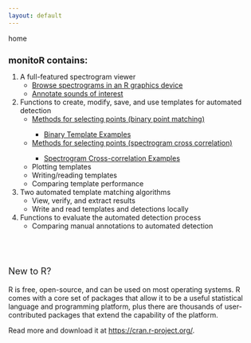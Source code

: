 ```yaml
---
layout: default
---
```

<p>home</p>
<div id="mainlist"> 
    <h1 style="font-size:large;">monitoR contains:</h1>
    <ol>
        <li>A full-featured spectrogram viewer
            <ul>
                <li><a href="assets/viewingSpectrograms/viewingSpectrograms.html">Browse spectrograms in an R graphics device</a></li>
                <li><a href="assets/annotatingSpectrograms/annotatingSpectrograms.html">Annotate sounds of interest</a></li>
            </ul>
        </li>
        <li>Functions to create, modify, save, and use templates for automated detection
            <ul>
                <li><a href="assets/makingTemplates/makingBinTemplates.html">Methods for selecting points (binary point matching)</a></li>
                <ul>
                    <li><a href="assets/makingTemplates/binExamples.html">Binary Template Examples</a></li>
                </ul>
                <li><a href="assets/makingTemplates/makingCorTemplates.html">Methods for selecting points (spectrogram cross correlation)</a></li>
                <ul>
                    <li><a href="assets/makingTemplates/corExamples.html">Spectrogram Cross-correlation Examples</a></li>
                </ul>
                <li>Plotting templates</li>
                <li>Writing/reading templates</li>
                <li>Comparing template performance</li>
            </ul>
        </li>
        <li>Two automated template matching algorithms
            <ul>
                <li>View, verify, and extract results</li>
                <li>Write and read templates and detections locally</li>
            </ul>
        </li>
        <li>Functions to evaluate the automated detection process
            <ul>
                <li>Comparing manual annotations to automated detection</li>
            </ul>
        </li>
    </ol>
</div>
<p style="font-size:large;padding-top:3em;">New to R?</p>
<p>R is free, open-source, and can be used on most operating systems. R comes with a core set of packages that allow it to be a useful statistical language and programming platform, plus there are thousands of user-contributed packages that extend the capability of the platform.</p>
<p>Read more and download it at <a href="https://cran.r-project.org/" target="_blank">https://cran.r-project.org/</a>.

